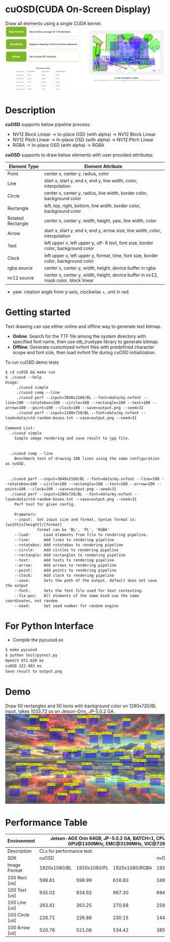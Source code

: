 # cuOSD(CUDA On-Screen Display)
Draw all elements using a single CUDA kernel.
![title](/assets/cuosd.png)

# Description

<b>cuOSD</b> supports below pipeline process:

- NV12 Block Linear → In-place OSD (with alpha) → NV12 Block Linear
- NV12 Pitch Linear → In-place OSD (with alpha) → NV12 Pitch Linear
- RGBA → In-place OSD (with alpha) → RGBA

<b>cuOSD</b> supports to draw below elements with user provided attributes:

<table>
<thead>
  <tr>
    <th>Element Type</th>
    <th>Element Attribute</th>
  </tr>
</thead>
<tbody>
  <tr>
    <td>Point</td>
    <td>center x, center y, radius, color</td>
  </tr>
  <tr>
    <td>Line</td>
    <td>start x, start y, end x, end y, line width, color, interpolation</td>
  </tr>
  <tr>
    <td>Circle</td>
    <td>center x, center y, radius, line width, border color, background color</td>
  </tr>
  <tr>
    <td>Rectangle</td>
    <td>left, top, right, bottom, line width, border color, background color</td>
  </tr>
  <tr>
    <td>Rotated Rectangle</td>
    <td>center x, center y, width, height, yaw, line width, color</td>
  </tr>
  <tr>
    <td>Arrow</td>
    <td>start x, start y, end x, end y, arrow size, line width, color, interpolation</td>
  </tr>
  <tr>
    <td>Text</td>
    <td>left upper x, left upper y, utf-8 text, font size, border color, background color</td>
  </tr>
  <tr>
    <td>Clock</td>
    <td>left upper x, left upper y, format, time, font size, border color, background color</td>
  </tr>
  <tr>
    <td>rgba source</td>
    <td>center x, center y, width, height, device buffer in rgba</td>
  </tr>
  <tr>
    <td>nv12 source</td>
    <td>center x, center y, width, height, device buffer in nv12, mask color, block linear</td>
  </tr>
</tbody>
</table>

* yaw: rotation angle from y-axis, clockwise +, unit in rad.

# Getting started

Text drawing can use either online and offline way to generate text bitmap.
- <b>Online</b>: Search for the TTF file among the system directory with specified font name, then use stb_truetype library to generate bitmap.
- <b>Offline</b>: Generate customized nvfont files with predefined character scope and font size, then load nvfont file during cuOSD initialization.

To run cuOSD demo tests
```
$ cd cuOSD && make run
$ ./cuosd --help
Usage:
     ./cuosd simple
     ./cuosd comp --line
     ./cuosd perf --input=3840x2160/BL --font=data/my.nvfont --line=100 --rotatebox=100 --circle=100 --rectangle=100 --text=100 --arrow=100 --point=100 --clock=100 --save=output.png --seed=31
     ./cuosd perf --input=1280x720/BL --font=data/my.nvfont --load=data/std-random-boxes.txt --save=output.png --seed=31

Command List:
  ./cuosd simple
    Simple image rendering and save result to jpg file.


  ./cuosd comp --line
    Benchmark test of drawing 100 lines using the same configuration as nvOSD.


  ./cuosd perf --input=3840x2160/BL --font=data/my.nvfont --line=100 --rotatebox=100 --circle=100 --rectangle=100 --text=100 --arrow=100 --point=100 --clock=100 --save=output.png --seed=31
  ./cuosd perf --input=1280x720/BL --font=data/my.nvfont --load=data/std-random-boxes.txt --save=output.png --seed=31
    Perf test for given config.

    Prameters:
    --input:  Set input size and format, Syntax format is: [width]x[height]/[format]
              format can be 'BL', 'PL', 'RGBA'
    --load:      Load elements from file to rendering pipeline.
    --line:      Add lines to rendering pipeline
    --rotatebox: Add rototebox to rendering pipeline
    --circle:    Add circles to rendering pipeline
    --rectangle: Add rectangles to rendering pipeline
    --text:      Add texts to rendering pipeline
    --arrow:     Add arrows to rendering pipeline
    --point:     Add points to rendering pipeline
    --clock:     Add clock to rendering pipeline
    --save:      Sets the path of the output. default does not save the output
    --font:      Sets the font file used for text contexting.
    --fix-pos:   All elements of the same kind use the same coordinates, not random
    --seed:      Set seed number for random engine
```

# For Python Interface
- Compile the pycuosd.so
```bash
$ make pycuosd
$ python test/pytest.py
OpenCV 971.628 ms
cuOSD 222.903 ms
Save result to output.png
```

# Demo

Draw 50 rectangles and 50 texts with background color on 1280x720/BL input, takes 1033.72 us on Jetson-Orin, JP-5.0.2 GA.
![demo](data/image/output.png)

# Performance Table

<table>
<thead>
  <tr>
    <th>Environment</th>
    <th colspan="4">Jetson-AGX Orin 64GB, JP-5.0.2 GA, BATCH=1, CPU@2201.6MHz, GPU@1300MHz, EMC@3199MHz, VIC@729.6MHz</th>
  </tr>
</thead>
<tbody>
  <tr>
    <td>Description</td>
    <td colspan="4">CLs for performance test: </td>
  </tr>
  <tr>
    <td>SDK</td>
    <td colspan="3">cuOSD</td>
    <td colspan="1">nvOSD</td>
  </tr>
  <tr>
    <td>Image Format</td>
    <td>1920x1080/BL</td>
    <td>1920x1080/PL</td>
    <td>1920x1080/RGBA</td>
    <td>1920x1080/RGBA</td>
  </tr>
  <tr>
    <td>100 Rect [us]</td>
    <td>598.81</td>
    <td>598.99</td>
    <td>616.60</td>
    <td>24947(VIC)/2321(CPU)</td>
  </tr>
  <tr>
    <td>100 Text [us]</td>
    <td>935.02</td>
    <td>934.92</td>
    <td>967.30</td>
    <td>6945 (CPU)</td>
  </tr>
  <tr>
    <td>100 Line [us]</td>
    <td>263.41</td>
    <td>263.25</td>
    <td>270.68</td>
    <td>2586(CPU)</td>
  </tr>
  <tr>
    <td>100 Circle [us]</td>
    <td>226.71</td>
    <td>226.86</td>
    <td>230.15</td>
    <td>14474(CPU)</td>
  </tr>
  <tr>
    <td>100 Arrow [us]</td>
    <td>520.76</td>
    <td>521.06</td>
    <td>534.42</td>
    <td>3855(CPU)</td>
  </tr>
</tbody>
</table>
